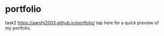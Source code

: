 # portfolio
task2
https://aarohi2003.github.io/portfolio/ tap here for a quick preview of my portfolio.
